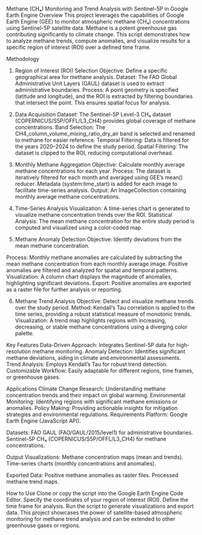 Methane (CH₄) Monitoring and Trend Analysis with Sentinel-5P in Google Earth Engine
Overview
This project leverages the capabilities of Google Earth Engine (GEE) to monitor atmospheric methane (CH₄) concentrations using Sentinel-5P satellite data. Methane is a potent greenhouse gas contributing significantly to climate change. This script demonstrates how to analyze methane trends, compute anomalies, and visualize results for a specific region of interest (ROI) over a defined time frame.

Methodology

1. Region of Interest (ROI) Selection
Objective: Define a specific geographical area for methane analysis.
Dataset: The FAO Global Administrative Unit Layers (GAUL) dataset is used to extract administrative boundaries.
Process: A point geometry is specified (latitude and longitude), and the ROI is extracted by filtering boundaries that intersect the point. This ensures spatial focus for analysis.

2. Data Acquisition
Dataset: The Sentinel-5P Level-3 CH₄ dataset (COPERNICUS/S5P/OFFL/L3_CH4) provides global coverage of methane concentrations.
Band Selection: The CH4_column_volume_mixing_ratio_dry_air band is selected and renamed to methane for easier reference.
Temporal Filtering: Data is filtered for the years 2020–2024 to define the study period.
Spatial Filtering: The dataset is clipped to the ROI, reducing computational overhead.

3. Monthly Methane Aggregation
Objective: Calculate monthly average methane concentrations for each year.
Process: The dataset is iteratively filtered for each month and averaged using GEE’s mean() reducer. Metadata (system:time_start) is added for each image to facilitate time-series analysis.
Output: An ImageCollection containing monthly average methane concentrations.

4. Time-Series Analysis
Visualization: A time-series chart is generated to visualize methane concentration trends over the ROI.
Statistical Analysis: The mean methane concentration for the entire study period is computed and visualized using a color-coded map.

5. Methane Anomaly Detection
Objective: Identify deviations from the mean methane concentration.

Process:
Monthly methane anomalies are calculated by subtracting the mean methane concentration from each monthly average image.
Positive anomalies are filtered and analyzed for spatial and temporal patterns.
Visualization: A column chart displays the magnitude of anomalies, highlighting significant deviations.
Export: Positive anomalies are exported as a raster file for further analysis or reporting.

6. Methane Trend Analysis
Objective: Detect and visualize methane trends over the study period.
Method: Kendall’s Tau correlation is applied to the time series, providing a robust statistical measure of monotonic trends.
Visualization: A trend map highlights regions with increasing, decreasing, or stable methane concentrations using a diverging color palette.

Key Features
Data-Driven Approach: Integrates Sentinel-5P data for high-resolution methane monitoring.
Anomaly Detection: Identifies significant methane deviations, aiding in climate and environmental assessments.
Trend Analysis: Employs Kendall’s Tau for robust trend detection.
Customizable Workflow: Easily adaptable for different regions, time frames, or greenhouse gases.

Applications
Climate Change Research: Understanding methane concentration trends and their impact on global warming.
Environmental Monitoring: Identifying regions with significant methane emissions or anomalies.
Policy Making: Providing actionable insights for mitigation strategies and environmental regulations.
Requirements
Platform: Google Earth Engine (JavaScript API).

Datasets:
FAO GAUL (FAO/GAUL/2015/level1) for administrative boundaries.
Sentinel-5P CH₄ (COPERNICUS/S5P/OFFL/L3_CH4) for methane concentrations.

Output Visualizations:
Methane concentration maps (mean and trends).
Time-series charts (monthly concentrations and anomalies).

Exported Data:
Positive methane anomalies as raster files.
Processed methane trend maps.

How to Use
Clone or copy the script into the Google Earth Engine Code Editor.
Specify the coordinates of your region of interest (ROI).
Define the time frame for analysis.
Run the script to generate visualizations and export data.
This project showcases the power of satellite-based atmospheric monitoring for methane trend analysis and can be extended to other greenhouse gases or regions.














